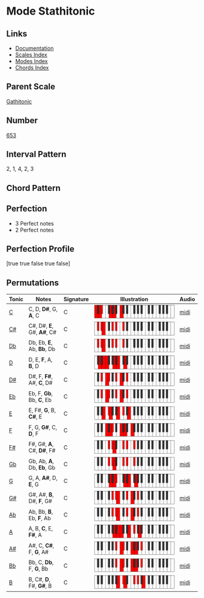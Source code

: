 # Mode Stathitonic

## Links

- [Documentation](index.md)
- [Scales Index](Scales.md)
- [Modes Index](Modes.md)
- [Chords Index](Chords.md)

## Parent Scale

[Gathitonic](ScaleGathitonic.md)

## Number

[653](https://ianring.com/musictheory/scales/653)

## Interval Pattern

2, 1, 4, 2, 3

## Chord Pattern



## Perfection

- 3 Perfect notes
- 2 Perfect notes

## Perfection Profile

[true true false true false]

## Permutations

| Tonic | Notes | Signature | Illustration | Audio |
|-------|-------|-----------|--------------|-------|
| [C](ModeCNaturalStathitonic.md) | C, D, **D#**, G, **A**, C | C | ![CNaturalStathitonic](ModeCNaturalStathitonic.png) | [midi](https://github.com/edipermadi/music/blob/main/docs/ModeCNaturalStathitonic.mid?raw=true) |
| [C#](ModeCSharpStathitonic.md) | C#, D#, **E**, G#, **A#**, C# | C | ![CSharpStathitonic](ModeCSharpStathitonic.png) | [midi](https://github.com/edipermadi/music/blob/main/docs/ModeCSharpStathitonic.mid?raw=true) |
| [Db](ModeDFlatStathitonic.md) | Db, Eb, **E**, Ab, **Bb**, Db | C | ![DFlatStathitonic](ModeDFlatStathitonic.png) | [midi](https://github.com/edipermadi/music/blob/main/docs/ModeDFlatStathitonic.mid?raw=true) |
| [D](ModeDNaturalStathitonic.md) | D, E, **F**, A, **B**, D | C | ![DNaturalStathitonic](ModeDNaturalStathitonic.png) | [midi](https://github.com/edipermadi/music/blob/main/docs/ModeDNaturalStathitonic.mid?raw=true) |
| [D#](ModeDSharpStathitonic.md) | D#, F, **F#**, A#, **C**, D# | C | ![DSharpStathitonic](ModeDSharpStathitonic.png) | [midi](https://github.com/edipermadi/music/blob/main/docs/ModeDSharpStathitonic.mid?raw=true) |
| [Eb](ModeEFlatStathitonic.md) | Eb, F, **Gb**, Bb, **C**, Eb | C | ![EFlatStathitonic](ModeEFlatStathitonic.png) | [midi](https://github.com/edipermadi/music/blob/main/docs/ModeEFlatStathitonic.mid?raw=true) |
| [E](ModeENaturalStathitonic.md) | E, F#, **G**, B, **C#**, E | C | ![ENaturalStathitonic](ModeENaturalStathitonic.png) | [midi](https://github.com/edipermadi/music/blob/main/docs/ModeENaturalStathitonic.mid?raw=true) |
| [F](ModeFNaturalStathitonic.md) | F, G, **G#**, C, **D**, F | C | ![FNaturalStathitonic](ModeFNaturalStathitonic.png) | [midi](https://github.com/edipermadi/music/blob/main/docs/ModeFNaturalStathitonic.mid?raw=true) |
| [F#](ModeFSharpStathitonic.md) | F#, G#, **A**, C#, **D#**, F# | C | ![FSharpStathitonic](ModeFSharpStathitonic.png) | [midi](https://github.com/edipermadi/music/blob/main/docs/ModeFSharpStathitonic.mid?raw=true) |
| [Gb](ModeGFlatStathitonic.md) | Gb, Ab, **A**, Db, **Eb**, Gb | C | ![GFlatStathitonic](ModeGFlatStathitonic.png) | [midi](https://github.com/edipermadi/music/blob/main/docs/ModeGFlatStathitonic.mid?raw=true) |
| [G](ModeGNaturalStathitonic.md) | G, A, **A#**, D, **E**, G | C | ![GNaturalStathitonic](ModeGNaturalStathitonic.png) | [midi](https://github.com/edipermadi/music/blob/main/docs/ModeGNaturalStathitonic.mid?raw=true) |
| [G#](ModeGSharpStathitonic.md) | G#, A#, **B**, D#, **F**, G# | C | ![GSharpStathitonic](ModeGSharpStathitonic.png) | [midi](https://github.com/edipermadi/music/blob/main/docs/ModeGSharpStathitonic.mid?raw=true) |
| [Ab](ModeAFlatStathitonic.md) | Ab, Bb, **B**, Eb, **F**, Ab | C | ![AFlatStathitonic](ModeAFlatStathitonic.png) | [midi](https://github.com/edipermadi/music/blob/main/docs/ModeAFlatStathitonic.mid?raw=true) |
| [A](ModeANaturalStathitonic.md) | A, B, **C**, E, **F#**, A | C | ![ANaturalStathitonic](ModeANaturalStathitonic.png) | [midi](https://github.com/edipermadi/music/blob/main/docs/ModeANaturalStathitonic.mid?raw=true) |
| [A#](ModeASharpStathitonic.md) | A#, C, **C#**, F, **G**, A# | C | ![ASharpStathitonic](ModeASharpStathitonic.png) | [midi](https://github.com/edipermadi/music/blob/main/docs/ModeASharpStathitonic.mid?raw=true) |
| [Bb](ModeBFlatStathitonic.md) | Bb, C, **Db**, F, **G**, Bb | C | ![BFlatStathitonic](ModeBFlatStathitonic.png) | [midi](https://github.com/edipermadi/music/blob/main/docs/ModeBFlatStathitonic.mid?raw=true) |
| [B](ModeBNaturalStathitonic.md) | B, C#, **D**, F#, **G#**, B | C | ![BNaturalStathitonic](ModeBNaturalStathitonic.png) | [midi](https://github.com/edipermadi/music/blob/main/docs/ModeBNaturalStathitonic.mid?raw=true) |
